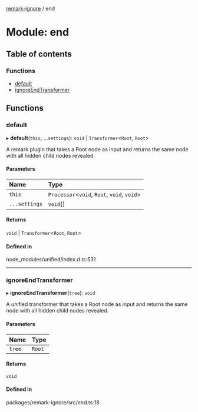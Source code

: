 [remark-ignore][1] / end

# Module: end

## Table of contents

### Functions

- [default][2]
- [ignoreEndTransformer][3]

## Functions

### default

▸ **default**(`this`, ...`settings`): `void` | `Transformer`<`Root`, `Root`>

A remark plugin that takes a Root node as input and returns the same node with
all hidden child nodes revealed.

#### Parameters

| Name          | Type                                        |
| :------------ | :------------------------------------------ |
| `this`        | `Processor`<`void`, `Root`, `void`, `void`> |
| `...settings` | `void`\[]                                   |

#### Returns

`void` | `Transformer`<`Root`, `Root`>

#### Defined in

node_modules/unified/index.d.ts:531

---

### ignoreEndTransformer

▸ **ignoreEndTransformer**(`tree`): `void`

A unified transformer that takes a Root node as input and returns the same node
with all hidden child nodes revealed.

#### Parameters

| Name   | Type   |
| :----- | :----- |
| `tree` | `Root` |

#### Returns

`void`

#### Defined in

packages/remark-ignore/src/end.ts:18

[1]: ../README.md
[2]: end.md#default
[3]: end.md#ignoreendtransformer
